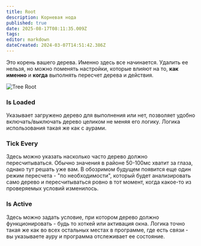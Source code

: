 ```yaml
---
title: Root
description: Корневая нода
published: true
date: 2025-08-17T08:11:35.009Z
tags: 
editor: markdown
dateCreated: 2024-03-07T14:51:42.386Z
---
```


Это корень вашего дерева. Именно здесь все начинается. Удалить ее нельзя, но можно поменять настройки, которые влияют на то, **как именно** и **когда** выполнять пересчет дерева и действия. 

![Tree Root](https://s3.eyeauras.net/media/2025/08/EyeAuras_vs6Z34YfZ2.png)

### Is Loaded
Указывает загружено дерево для выполнения или нет, позволяет удобно включать/выключать дерево целиком не меняя его логику. Логика использования такая же как с аурами.

### Tick Every
Здесь можно указать насколько часто дерево должно пересчитываться. Обычно значения в районе 50-100мс хватит за глаза, однако тут решать уже вам. В обозримом будущем появится еще один режим пересчета - "по необходимости", который будет анализировать само дерево и пересчитываться ровно в тот момент, когда какое-то из проверяемых условий изменилось. 

### Is Active
Здесь можно задать условие, при котором дерево должно функционировать - будь то хоткей или активация окна. Логика точно такая же как во всех остальных местах в программе, где есть связи - вы указываете ауру и программа отслеживает ее состояние. 